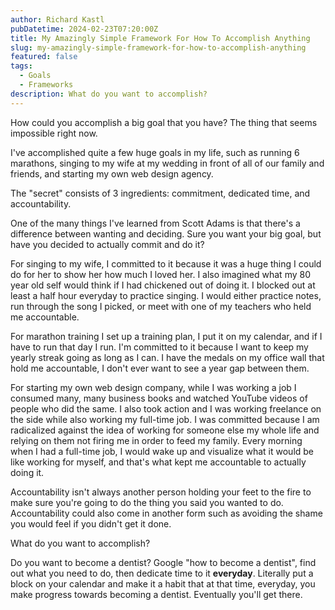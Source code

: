 ```yaml
---
author: Richard Kastl
pubDatetime: 2024-02-23T07:20:00Z
title: My Amazingly Simple Framework For How To Accomplish Anything
slug: my-amazingly-simple-framework-for-how-to-accomplish-anything
featured: false
tags:
  - Goals
  - Frameworks
description: What do you want to accomplish?
---
```


How could you accomplish a big goal that you have? The thing that seems impossible right now. 

I've accomplished quite a few huge goals in my life, such as running 6 marathons, singing to my wife at my wedding in front of all of our family and friends, and starting my own web design agency. 

The "secret" consists of 3 ingredients: commitment, dedicated time, and accountability. 

One of the many things I've learned from Scott Adams is that there's a difference between wanting and deciding. Sure you want your big goal, but have you decided to actually commit and do it?

For singing to my wife, I committed to it because it was a huge thing I could do for her to show her how much I loved her. I also imagined what my 80 year old self would think if I had chickened out of doing it. I blocked out at least a half hour everyday to practice singing. I would either practice notes, run through the song I picked, or meet with one of my teachers who held me accountable.

For marathon training I set up a training plan, I put it on my calendar, and if I have to run that day I run. I'm committed to it because I want to keep my yearly streak going as long as I can. I have the medals on my office wall that hold me accountable, I don't ever want to see a year gap between them.

For starting my own web design company, while I was working a job I consumed many, many business books and watched YouTube videos of people who did the same. I also took action and I was working freelance on the side while also working my full-time job. I was committed because I am radicalized against the idea of working for someone else my whole life and relying on them not firing me in order to feed my family. Every morning when I had a full-time job, I would wake up and visualize what it would be like working for myself, and that's what kept me accountable to actually doing it. 

Accountability isn't always another person holding your feet to the fire to make sure you're going to do the thing you said you wanted to do. Accountability could also come in another form such as avoiding the shame you would feel if you didn't get it done. 

What do you want to accomplish? 

Do you want to become a dentist? Google "how to become a dentist", find out what you need to do, then dedicate time to it <b>everyday</b>. Literally put a block on your calendar and make it a habit that at that time, everyday, you make progress towards becoming a dentist. Eventually you'll get there. 
